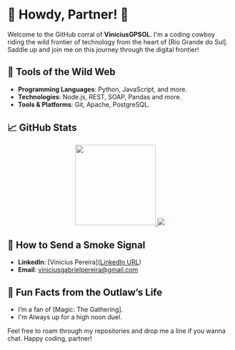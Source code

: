 # 🤠 Howdy, Partner! 🤠

Welcome to the GitHub corral of **ViniciusGPSOL**. I'm a coding cowboy riding the wild frontier of technology from the heart of [Rio Grande do Sul]. Saddle up and join me on this journey through the digital frontier!

## 🔧 Tools of the Wild Web

- **Programming Languages**: Python, JavaScript, and more.
- **Technologies**:  Node.js, REST, SOAP, Pandas and more.
- **Tools & Platforms**: Git, Apache, PostgreSQL.

## 📈 GitHub Stats

<div align="center">
  <a href="https://github.com/ViniciusGPSOL" >
    <img height="180em" src="https://github-readme-stats-sigma-five.vercel.app/api?username=ViniciusGPSOL&show_icons=true&theme=dark&include_all_commits=true&count_private=true"/ >
    <img src="https://github-profile-trophy.vercel.app/?username=MateusNicolodi&theme=algolia&row=2&no-bg=true&column=4&margin-w=15&margin-h=15"/>
    <br>
  </a>
</div>

## 🏇 How to Send a Smoke Signal

- **LinkedIn**: [Vinicius Pereira]([LinkedIn URL](https://www.linkedin.com/in/vinicius-pereira-62417a215/))
- **Email**: [viniciusgabrielpereira@gmail.com](mailto:viniciusgabrielpereira@gmail.com)

## 🌵 Fun Facts from the Outlaw’s Life

- I’m a fan of [Magic: The Gathering].
- I'm Always up for a high noon duel.

Feel free to roam through my repositories and drop me a line if you wanna chat. Happy coding, partner!

